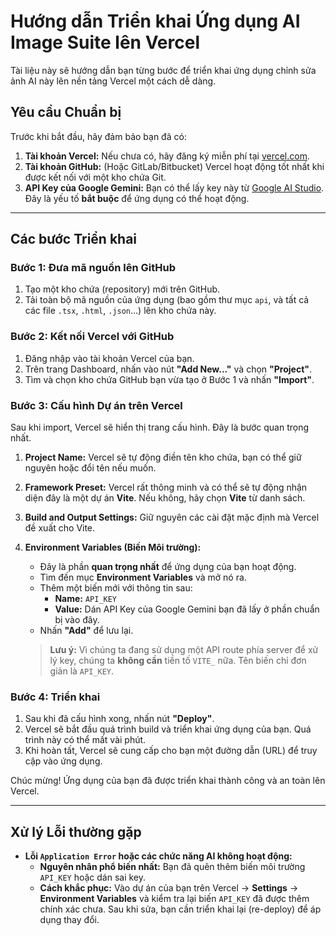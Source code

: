 # Hướng dẫn Triển khai Ứng dụng AI Image Suite lên Vercel

Tài liệu này sẽ hướng dẫn bạn từng bước để triển khai ứng dụng chỉnh sửa ảnh AI này lên nền tảng Vercel một cách dễ dàng.

## Yêu cầu Chuẩn bị

Trước khi bắt đầu, hãy đảm bảo bạn đã có:

1.  **Tài khoản Vercel:** Nếu chưa có, hãy đăng ký miễn phí tại [vercel.com](https://vercel.com).
2.  **Tài khoản GitHub:** (Hoặc GitLab/Bitbucket) Vercel hoạt động tốt nhất khi được kết nối với một kho chứa Git.
3.  **API Key của Google Gemini:** Bạn có thể lấy key này từ [Google AI Studio](https://aistudio.google.com/app/apikey). Đây là yếu tố **bắt buộc** để ứng dụng có thể hoạt động.

---

## Các bước Triển khai

### Bước 1: Đưa mã nguồn lên GitHub

1.  Tạo một kho chứa (repository) mới trên GitHub.
2.  Tải toàn bộ mã nguồn của ứng dụng (bao gồm thư mục `api`, và tất cả các file `.tsx`, `.html`, `.json`...) lên kho chứa này.

### Bước 2: Kết nối Vercel với GitHub

1.  Đăng nhập vào tài khoản Vercel của bạn.
2.  Trên trang Dashboard, nhấn vào nút **"Add New..."** và chọn **"Project"**.
3.  Tìm và chọn kho chứa GitHub bạn vừa tạo ở Bước 1 và nhấn **"Import"**.

### Bước 3: Cấu hình Dự án trên Vercel

Sau khi import, Vercel sẽ hiển thị trang cấu hình. Đây là bước quan trọng nhất.

1.  **Project Name:** Vercel sẽ tự động điền tên kho chứa, bạn có thể giữ nguyên hoặc đổi tên nếu muốn.

2.  **Framework Preset:** Vercel rất thông minh và có thể sẽ tự động nhận diện đây là một dự án **Vite**. Nếu không, hãy chọn **Vite** từ danh sách.

3.  **Build and Output Settings:** Giữ nguyên các cài đặt mặc định mà Vercel đề xuất cho Vite.

4.  **Environment Variables (Biến Môi trường):**
    *   Đây là phần **quan trọng nhất** để ứng dụng của bạn hoạt động.
    *   Tìm đến mục **Environment Variables** và mở nó ra.
    *   Thêm một biến mới với thông tin sau:
        *   **Name:** `API_KEY`
        *   **Value:** Dán API Key của Google Gemini bạn đã lấy ở phần chuẩn bị vào đây.
    *   Nhấn **"Add"** để lưu lại.

    > **Lưu ý:** Vì chúng ta đang sử dụng một API route phía server để xử lý key, chúng ta **không cần** tiền tố `VITE_` nữa. Tên biến chỉ đơn giản là `API_KEY`.

### Bước 4: Triển khai

1.  Sau khi đã cấu hình xong, nhấn nút **"Deploy"**.
2.  Vercel sẽ bắt đầu quá trình build và triển khai ứng dụng của bạn. Quá trình này có thể mất vài phút.
3.  Khi hoàn tất, Vercel sẽ cung cấp cho bạn một đường dẫn (URL) để truy cập vào ứng dụng.

Chúc mừng! Ứng dụng của bạn đã được triển khai thành công và an toàn lên Vercel.

---

## Xử lý Lỗi thường gặp

*   **Lỗi `Application Error` hoặc các chức năng AI không hoạt động:**
    *   **Nguyên nhân phổ biến nhất:** Bạn đã quên thêm biến môi trường `API_KEY` hoặc dán sai key.
    *   **Cách khắc phục:** Vào dự án của bạn trên Vercel -> **Settings** -> **Environment Variables** và kiểm tra lại biến `API_KEY` đã được thêm chính xác chưa. Sau khi sửa, bạn cần triển khai lại (re-deploy) để áp dụng thay đổi.
